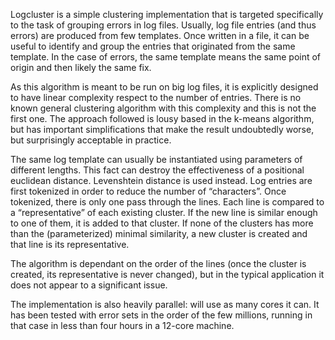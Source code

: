 Logcluster is a simple clustering implementation that is targeted specifically to the task of grouping errors in log files. Usually, log file entries (and thus errors) are produced from few templates. Once written in a file, it can be useful to identify and group the entries that originated from the same template. In the case of errors, the same template means the same point of origin and then likely the same fix.

As this algorithm is meant to be run on big log files, it is explicitly designed to have linear complexity respect to the number of entries. There is no known general clustering algorithm with this complexity and this is not the first one. The approach followed is lousy based in the k-means algorithm, but has important simplifications that make the result undoubtedly worse, but surprisingly acceptable in practice.

The same log template can usually be instantiated using parameters of different lengths. This fact can destroy the effectiveness of a positional euclidean distance. Levenshtein distance is used instead. Log entries are first tokenized in order to reduce the number of “characters”. Once tokenized, there is only one pass through the lines. Each line is compared to a “representative” of each existing cluster. If the new line is similar enough to one of them, it is added to that cluster. If none of the clusters has more than the (parameterized) minimal similarity, a new cluster is created and that line is its representative.

The algorithm is dependant on the order of the lines (once the cluster is created, its representative is never changed), but in the typical application it does not appear to a significant issue.

The implementation is also heavily parallel: will use as many cores it can. It has been tested with error sets in the order of the few millions, running in that case in less than four hours in a 12-core machine.

